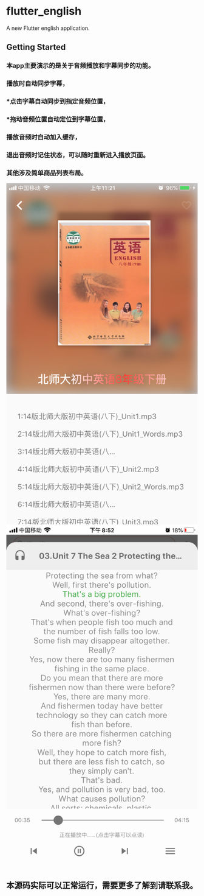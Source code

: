 # flutter_english

A new Flutter english application.

## Getting Started
### 本app主要演示的是关于音频播放和字幕同步的功能。
### 播放时自动同步字幕，
### *点击字幕自动同步到指定音频位置，
### *拖动音频位置自动定位到字幕位置，
### 播放音频时自动加入缓存，
### 退出音频时记住状态，可以随时重新进入播放页面。
### 其他涉及简单商品列表布局。


![github](https://github.com/xiebaoxin/flutter_english/blob/master/images/IMG_1198.PNG "github")
![github](https://github.com/xiebaoxin/flutter_english/blob/master/images/1199.png "github")


## 本源码实际可以正常运行，需要更多了解到请联系我。
